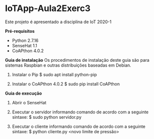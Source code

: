 # IoTApp-Aula2Exerc3

Este projeto é apresentado a disciplina de IoT 2020-1 


__Pré-requisitos__
- Python 2.7.16
- SenseHat 1.1
- CoAPthon 4.0.2

__Guia de instalação__
Os procedimentos de instalação deste guia são para sistemas Raspbian e outras distribuições baseadas em Debian.

1. Instalar o Pip
$ sudo apt install python-pip

2. Instalar o CoAPthon 4.0.2
$ sudo pip install CoAPthon

__Guia de execução__

1. Abrir o SenseHat

2. Executar o servidor informando comando de acordo com a seguinte sintaxe:
$ sudo python servidor.py <ip> <porta>

3. Executar o cliente informando comando de acordo com a seguinte sintaxe:
$ python cliente.py <ip> <porta> <novo limite de temperatura> <novo limite de pressão>